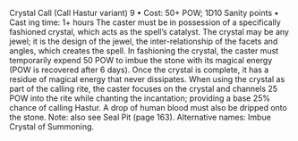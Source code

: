 Crystal Call (Call Hastur variant) 9
• Cost:  50+ POW; 1D10 Sanity points
•
 Cast
ing time: 1+ hours
The caster must be in possession of a specifically fashioned 
crystal, which acts as the spell’s catalyst. The crystal may be 
any jewel; it is the design of the jewel, the inter-relationship 
of the facets and angles, which creates the spell. In 
fashioning the crystal, the caster must temporarily expend 
50 POW to imbue the stone with its magical energy (POW 
is recovered after 6 days). Once the crystal is complete, it 
has a residue of magical energy that never dissipates.
When using the crystal as part of the calling rite, the 
caster focuses on the crystal and channels 25 POW into 
the rite while chanting the incantation; providing a base 
25% chance of calling Hastur. A drop of human blood 
must also be dripped onto the stone.
Note: also see Seal Pit (page 163).
Alternative names: Imbue Crystal of Summoning.

